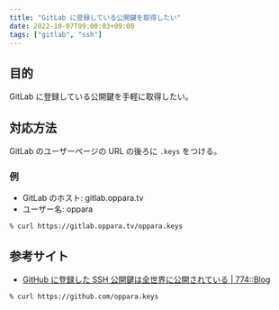```yaml
---
title: "GitLab に登録している公開鍵を取得したい"
date: 2022-10-07T09:00:03+09:00
tags: ["gitlab", "ssh"]
---
```


## 目的

GitLab に登録している公開鍵を手軽に取得したい。

## 対応方法

GitLab のユーザーページの URL の後ろに `.keys` をつける。

### 例

- GitLab のホスト: gitlab.oppara.tv
- ユーザー名: oppara

```
% curl https://gitlab.oppara.tv/oppara.keys
```

## 参考サイト

- [GitHub に登録した SSH 公開鍵は全世界に公開されている | 774::Blog](https://blog.id774.net/entry/2013/12/16/441/)

```
% curl https://github.com/oppara.keys
```

